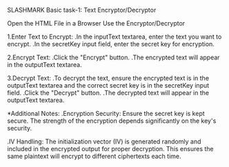 SLASHMARK Basic task-1:
     Text Encryptor/Decryptor
     

     
 Open the HTML File in a Browser
 Use the Encryptor/Decryptor
 
1.Enter Text to Encrypt:
   .In the inputText textarea, enter the text you want to encrypt.
   .In the secretKey input field, enter the secret key for encryption.
   
2.Encrypt Text:
   .Click the "Encrypt" button.
   .The encrypted text will appear in the outputText textarea.

3.Decrypt Text:
   .To decrypt the text, ensure the encrypted text is in the outputText textarea and the correct secret key is in the secretKey input field.
   .Click the "Decrypt" button.
   .The decrypted text will appear in the outputText textarea.
   
*Additional Notes:
   .Encryption Security: Ensure the secret key is kept secure. The strength of the encryption depends significantly on the key's security.
   
   .IV Handling: The initialization vector (IV) is generated randomly and included in the encrypted output for proper decryption. This ensures the same plaintext will encrypt to different ciphertexts each time.
